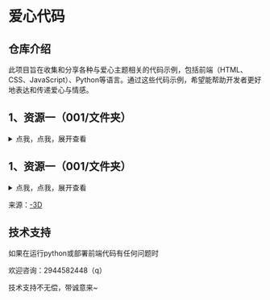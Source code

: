 # 爱心代码

## 仓库介绍

此项目旨在收集和分享各种与爱心主题相关的代码示例，包括前端（HTML、CSS、JavaScript）、Python等语言。通过这些代码示例，希望能帮助开发者更好地表达和传递爱心与情感。

## 1、资源一（001/文件夹）
<details>
<summary>点我，点我，展开查看</summary>

| 代码路径                                                                                                   | 代码类型   | 预览图                              | 演示                                                                     |
|--------------------------------------------------------------------------------------------------------|--------|----------------------------------|------------------------------------------------------------------------|
| [001/html_love/01](https://github.com/Whale-Yu/loveCode/tree/master/001/html_love/01)                  | HTML   | <img src="001/html_love/01/效果图.jpg" width="200"/> | [demo](https://whale-yu.github.io/loveCode/001/html_love/01/index.html) |
| [001/html_love/02](https://github.com/Whale-Yu/loveCode/tree/master/001/html_love/02)                  | HTML | <img src="001/html_love/02/效果图.jpg" width="200"/> | [demo](https://whale-yu.github.io/loveCode/001/html_love/02/index.htm) |
| [001/html_love/03](https://github.com/Whale-Yu/loveCode/tree/master/001/html_love/03)                  | HTML   | <img src="001/html_love/03/效果图.jpg" width="200"/> | [demo](https://whale-yu.github.io/loveCode/001/html_love/03/index.html) |
| [001/html_love/04](https://github.com/Whale-Yu/loveCode/tree/master/001/html_love/04)                  | HTML   | <img src="001/html_love/04/效果图.jpg" width="200"/> | [demo](https://whale-yu.github.io/loveCode/001/html_love/04/index.html) |
| [001/html_love/05](https://github.com/Whale-Yu/loveCode/tree/master/001/html_love/05)                  | HTML   | <img src="001/html_love/05/效果图.jpg" width="200"/> | /                                                                      |
| [001/html_love/06](https://github.com/Whale-Yu/loveCode/tree/master/001/html_love/06)                  | HTML   | <img src="001/html_love/06/效果图.jpg" width="200"/> | [demo](https://whale-yu.github.io/loveCode/001/html_love/06/index.htm) |
| [001/html_love/07](https://github.com/Whale-Yu/loveCode/tree/master/001/html_love/07)                  | HTML   | <img src="001/html_love/07/效果图.jpg" width="200"/> | [demo](https://whale-yu.github.io/loveCode/001/html_love/07/index.html) |
| [001/html_love/08](https://github.com/Whale-Yu/loveCode/tree/master/001/html_love/08)                  | HTML   | <img src="001/html_love/08/效果图.jpg" width="200"/> | [demo](https://whale-yu.github.io/loveCode/001/html_love/08/index.html) |
| [001/html_love/09](https://github.com/Whale-Yu/loveCode/tree/master/001/html_love/09)                  | HTML   | <img src="001/html_love/09/效果图.jpg" width="200"/> | /                                                                      |
| [001/html_love/10](https://github.com/Whale-Yu/loveCode/tree/master/001/html_love/10)                  | HTML   | <img src="001/html_love/10/效果图.jpg" width="200"/> | [demo](https://whale-yu.github.io/loveCode/001/html_love/10/index.html) |
| [001/py_love/跳动的爱心1.py](https://github.com/Whale-Yu/loveCode/tree/master/001/py_love/跳动的爱心1.py)        | Python | <img src="001/py_love/love.png" width="200"/>     | 下载代码本地运行即可                                                             |
| [001/py_love/跳动的爱心-文字版.py](https://github.com/Whale-Yu/loveCode/tree/master/001/py_love/跳动的爱心2-文字版.py) | Python | <img src="001/py_love/love2.png" width="200"/>    | 下载代码本地运行即可                                                             |
| [001/py_love/一箭穿心.py](https://github.com/Whale-Yu/loveCode/tree/master/001/py_love/一箭穿心.py)               | Python | <img src="001/py_love/一箭穿心.png" width="200"/>     | 下载代码本地运行即可                                                             |
| [001/py_love/向日葵.py](https://github.com/Whale-Yu/loveCode/tree/master/001/py_love/向日葵.py)                | Python | <img src="001/py_love/向日葵.png" width="200"/>      | 下载代码本地运行即可                                                             |
| [001/py_love/太阳花.py](https://github.com/Whale-Yu/loveCode/tree/master/001/py_love/太阳花.py)                | Python | <img src="001/py_love/太阳花.png" width="200"/>      | 下载代码本地运行即可                                                             |
| [001/py_love/射心.py](https://github.com/Whale-Yu/loveCode/tree/master/001/py_love/射心.py)                 | Python | <img src="001/py_love/射心.png" width="200"/>       | 下载代码本地运行即可                                                             |
| [001/py_love/情人节表白.py](https://github.com/Whale-Yu/loveCode/tree/master/001/py_love/情人节表白.py)              | Python | <img src="001/py_love/情人节表白.png" width="200"/>    | 下载代码本地运行即可     |
| [001/py_love/情人节表白2.py](https://github.com/Whale-Yu/loveCode/tree/master/001/py_love/情人节表白2.py)             | Python | <img src="001/py_love/情人节表白2.png" width="200"/>   | 下载代码本地运行即可                                                              |
| [001/py_love/送一朵玫瑰花.py](https://github.com/Whale-Yu/loveCode/tree/master/001/py_love/送一朵玫瑰花.py)             | Python | <img src="001/py_love/送一朵玫瑰花.png" width="200"/>   | 下载代码本地运行即可                                                              |

</details>

## 1、资源一（001/文件夹）
<details>
<summary>点我，点我，展开查看</summary>

| 代码路径                                                        | 代码类型   | 预览图                                  | 演示                                                                     |
|-------------------------------------------------------------|--------|--------------------------------------|------------------------------------------------------------------------|
| [002](https://github.com/Whale-Yu/loveCode/tree/master/002) | HTML   | <img src="002/效果图.png" width="200"/> | [demo](https://whale-yu.github.io/loveCode/002/index.html) |

</details>

来源：[-3D](https://github.com/Kaiser-DMr/-3D?tab=readme-ov-file)


## 技术支持

如果在运行python或部署前端代码有任何问题时

欢迎咨询：2944582448（q）

技术支持不无偿，带诚意来~